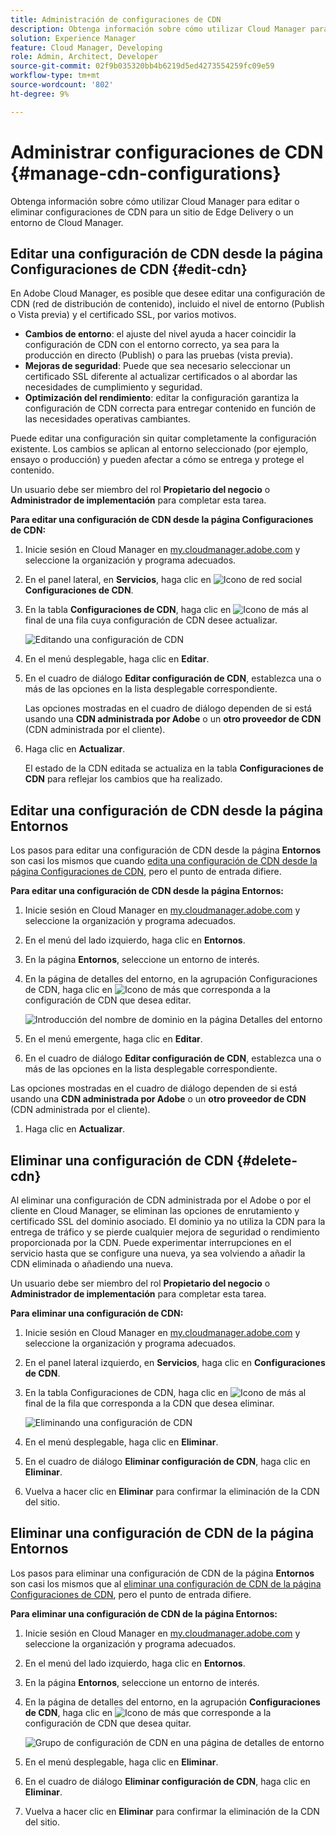 ```yaml
---
title: Administración de configuraciones de CDN
description: Obtenga información sobre cómo utilizar Cloud Manager para editar y actualizar o eliminar configuraciones de CDN para un sitio de Edge Delivery o un entorno de Cloud Manager.
solution: Experience Manager
feature: Cloud Manager, Developing
role: Admin, Architect, Developer
source-git-commit: 02f9b035320bb4b6219d5ed4273554259fc09e59
workflow-type: tm+mt
source-wordcount: '802'
ht-degree: 9%

---
```



# Administrar configuraciones de CDN {#manage-cdn-configurations}

Obtenga información sobre cómo utilizar Cloud Manager para editar o eliminar configuraciones de CDN para un sitio de Edge Delivery o un entorno de Cloud Manager.

## Editar una configuración de CDN desde la página Configuraciones de CDN {#edit-cdn}

En Adobe Cloud Manager, es posible que desee editar una configuración de CDN (red de distribución de contenido), incluido el nivel de entorno (Publish o Vista previa) y el certificado SSL, por varios motivos.

* **Cambios de entorno**: el ajuste del nivel ayuda a hacer coincidir la configuración de CDN con el entorno correcto, ya sea para la producción en directo (Publish) o para las pruebas (vista previa).
* **Mejoras de seguridad**: Puede que sea necesario seleccionar un certificado SSL diferente al actualizar certificados o al abordar las necesidades de cumplimiento y seguridad.
* **Optimización del rendimiento**: editar la configuración garantiza la configuración de CDN correcta para entregar contenido en función de las necesidades operativas cambiantes.

Puede editar una configuración sin quitar completamente la configuración existente. Los cambios se aplican al entorno seleccionado (por ejemplo, ensayo o producción) y pueden afectar a cómo se entrega y protege el contenido.

Un usuario debe ser miembro del rol **Propietario del negocio** o **Administrador de implementación** para completar esta tarea.

**Para editar una configuración de CDN desde la página Configuraciones de CDN:**

1. Inicie sesión en Cloud Manager en [my.cloudmanager.adobe.com](https://my.cloudmanager.adobe.com/) y seleccione la organización y programa adecuados.
1. En el panel lateral, en **Servicios**, haga clic en ![Icono de red social](https://spectrum.adobe.com/static/icons/workflow_18/Smock_SocialNetwork_18_N.svg) **Configuraciones de CDN**.
1. En la tabla **Configuraciones de CDN**, haga clic en ![Icono de más](https://spectrum.adobe.com/static/icons/workflow_18/Smock_More_18_N.svg) al final de una fila cuya configuración de CDN desee actualizar.

   ![Editando una configuración de CDN](/help/implementing/cloud-manager/assets/cdn-config-edit.png)

1. En el menú desplegable, haga clic en **Editar**.

1. En el cuadro de diálogo **Editar configuración de CDN**, establezca una o más de las opciones en la lista desplegable correspondiente.

   Las opciones mostradas en el cuadro de diálogo dependen de si está usando una **CDN administrada por Adobe** o un **otro proveedor de CDN** (CDN administrada por el cliente).

1. Haga clic en **Actualizar**.

   El estado de la CDN editada se actualiza en la tabla **Configuraciones de CDN** para reflejar los cambios que ha realizado.


## Editar una configuración de CDN desde la página Entornos

Los pasos para editar una configuración de CDN desde la página **Entornos** son casi los mismos que cuando [edita una configuración de CDN desde la página Configuraciones de CDN](#edit-cdn), pero el punto de entrada difiere.

**Para editar una configuración de CDN desde la página Entornos:**

1. Inicie sesión en Cloud Manager en [my.cloudmanager.adobe.com](https://my.cloudmanager.adobe.com/) y seleccione la organización y programa adecuados.

1. En el menú del lado izquierdo, haga clic en **Entornos**.

1. En la página **Entornos**, seleccione un entorno de interés.

1. En la página de detalles del entorno, en la agrupación Configuraciones de CDN, haga clic en ![Icono de más](https://spectrum.adobe.com/static/icons/workflow_18/Smock_More_18_N.svg) que corresponda a la configuración de CDN que desea editar.

   ![Introducción del nombre de dominio en la página Detalles del entorno](/help/implementing/cloud-manager/assets/cdn/environments-cdn-config.png)

1. En el menú emergente, haga clic en **Editar**.

1. En el cuadro de diálogo **Editar configuración de CDN**, establezca una o más de las opciones en la lista desplegable correspondiente.

Las opciones mostradas en el cuadro de diálogo dependen de si está usando una **CDN administrada por Adobe** o un **otro proveedor de CDN** (CDN administrada por el cliente).

1. Haga clic en **Actualizar**.


<!-- ## Go live readiness {#go-live-readiness} 

1. ADD STEPS -->


## Eliminar una configuración de CDN {#delete-cdn}

Al eliminar una configuración de CDN administrada por el Adobe o por el cliente en Cloud Manager, se eliminan las opciones de enrutamiento y certificado SSL del dominio asociado. El dominio ya no utiliza la CDN para la entrega de tráfico y se pierde cualquier mejora de seguridad o rendimiento proporcionada por la CDN. Puede experimentar interrupciones en el servicio hasta que se configure una nueva, ya sea volviendo a añadir la CDN eliminada o añadiendo una nueva.

Un usuario debe ser miembro del rol **Propietario del negocio** o **Administrador de implementación** para completar esta tarea.

**Para eliminar una configuración de CDN:**

1. Inicie sesión en Cloud Manager en [my.cloudmanager.adobe.com](https://my.cloudmanager.adobe.com/) y seleccione la organización y programa adecuados.

1. En el panel lateral izquierdo, en **Servicios**, haga clic en **Configuraciones de CDN**.

1. En la tabla Configuraciones de CDN, haga clic en ![Icono de más](https://spectrum.adobe.com/static/icons/workflow_18/Smock_More_18_N.svg) al final de la fila que corresponda a la CDN que desea eliminar.

   ![Eliminando una configuración de CDN](/help/implementing/cloud-manager/assets/cdn-config-delete.png)

1. En el menú desplegable, haga clic en **Eliminar**.

1. En el cuadro de diálogo **Eliminar configuración de CDN**, haga clic en **Eliminar**.

1. Vuelva a hacer clic en **Eliminar** para confirmar la eliminación de la CDN del sitio.


## Eliminar una configuración de CDN de la página Entornos

Los pasos para eliminar una configuración de CDN de la página **Entornos** son casi los mismos que al [eliminar una configuración de CDN de la página Configuraciones de CDN](#edit-cdn), pero el punto de entrada difiere.

**Para eliminar una configuración de CDN de la página Entornos:**

1. Inicie sesión en Cloud Manager en [my.cloudmanager.adobe.com](https://my.cloudmanager.adobe.com/) y seleccione la organización y programa adecuados.

1. En el menú del lado izquierdo, haga clic en **Entornos**.

1. En la página **Entornos**, seleccione un entorno de interés.

1. En la página de detalles del entorno, en la agrupación **Configuraciones de CDN**, haga clic en ![Icono de más](https://spectrum.adobe.com/static/icons/workflow_18/Smock_More_18_N.svg) que corresponde a la configuración de CDN que desea quitar.

   ![Grupo de configuración de CDN en una página de detalles de entorno](/help/implementing/cloud-manager/assets/cdn/environments-cdn-config.png)

1. En el menú desplegable, haga clic en **Eliminar**.

1. En el cuadro de diálogo **Eliminar configuración de CDN**, haga clic en **Eliminar**.

1. Vuelva a hacer clic en **Eliminar** para confirmar la eliminación de la CDN del sitio.


